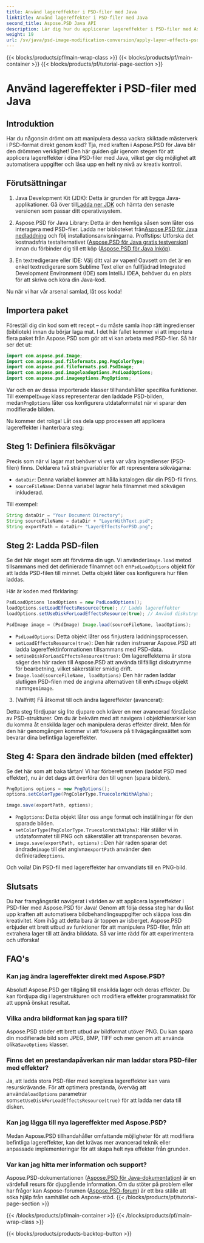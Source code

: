 ```yaml
---
title: Använd lagereffekter i PSD-filer med Java
linktitle: Använd lagereffekter i PSD-filer med Java
second_title: Aspose.PSD Java API
description: Lär dig hur du applicerar lagereffekter i PSD-filer med Aspose.PSD för Java. Den här handledningen täcker in att ladda PSDer, komma åt lager och spara den modifierade bilden.
weight: 19
url: /sv/java/psd-image-modification-conversion/apply-layer-effects-psd-files/
---
```


{{< blocks/products/pf/main-wrap-class >}}
{{< blocks/products/pf/main-container >}}
{{< blocks/products/pf/tutorial-page-section >}}

# Använd lagereffekter i PSD-filer med Java

## Introduktion

Har du någonsin drömt om att manipulera dessa vackra skiktade mästerverk i PSD-format direkt genom kod? Tja, med kraften i Aspose.PSD för Java blir den drömmen verklighet! Den här guiden går igenom stegen för att applicera lagereffekter i dina PSD-filer med Java, vilket ger dig möjlighet att automatisera uppgifter och låsa upp en helt ny nivå av kreativ kontroll. 

## Förutsättningar

1.  Java Development Kit (JDK): Detta är grunden för att bygga Java-applikationer. Gå över till[Ladda ner JDK](https://www.oracle.com/java/technologies/javase/downloads/) och hämta den senaste versionen som passar ditt operativsystem.

2.  Aspose.PSD för Java Library: Detta är den hemliga såsen som låter oss interagera med PSD-filer. Ladda ner biblioteket från[Aspose.PSD för Java nedladdning](https://releases.aspose.com/psd/java/) och följ installationsanvisningarna. Proffstips: Utforska det kostnadsfria testalternativet ([Aspose.PSD för Java gratis testversion](https://releases.aspose.com/)) innan du förbinder dig till ett köp ([Aspose.PSD för Java Inköp](https://purchase.aspose.com/buy)).

3. En textredigerare eller IDE: Välj ditt val av vapen! Oavsett om det är en enkel textredigerare som Sublime Text eller en fullfjädrad Integrated Development Environment (IDE) som IntelliJ IDEA, behöver du en plats för att skriva och köra din Java-kod.

Nu när vi har vår arsenal samlad, låt oss koda!

## Importera paket

Föreställ dig din kod som ett recept – du måste samla ihop rätt ingredienser (bibliotek) innan du börjar laga mat. I det här fallet kommer vi att importera flera paket från Aspose.PSD som gör att vi kan arbeta med PSD-filer. Så här ser det ut:

```java
import com.aspose.psd.Image;
import com.aspose.psd.fileformats.png.PngColorType;
import com.aspose.psd.fileformats.psd.PsdImage;
import com.aspose.psd.imageloadoptions.PsdLoadOptions;
import com.aspose.psd.imageoptions.PngOptions;
```

 Var och en av dessa importerade klasser tillhandahåller specifika funktioner. Till exempel`Image` klass representerar den laddade PSD-bilden, medan`PngOptions` låter oss konfigurera utdataformatet när vi sparar den modifierade bilden.

Nu kommer det roliga! Låt oss dela upp processen att applicera lagereffekter i hanterbara steg:

## Steg 1: Definiera filsökvägar

Precis som när vi lagar mat behöver vi veta var våra ingredienser (PSD-filen) finns. Deklarera två strängvariabler för att representera sökvägarna:

- `dataDir`: Denna variabel kommer att hålla katalogen där din PSD-fil finns. 
- `sourceFileName`: Denna variabel lagrar hela filnamnet med sökvägen inkluderad.

Till exempel:

```java
String dataDir = "Your Document Directory";
String sourceFileName = dataDir + "LayerWithText.psd";
String exportPath = dataDir+ "LayerEffectsForPSD.png";
```

## Steg 2: Ladda PSD-filen

 Se det här steget som att förvärma din ugn. Vi använder`Image.load` metod tillsammans med det definierade filnamnet och en`PsdLoadOptions` objekt för att ladda PSD-filen till minnet. Detta objekt låter oss konfigurera hur filen laddas.

Här är koden med förklaring:

```java
PsdLoadOptions loadOptions = new PsdLoadOptions();
loadOptions.setLoadEffectsResource(true); // Ladda lagereffekter
loadOptions.setUseDiskForLoadEffectsResource(true); // Använd diskutrymme för stora effekter

PsdImage image = (PsdImage) Image.load(sourceFileName, loadOptions);
```

- `PsdLoadOptions`: Detta objekt låter oss finjustera laddningsprocessen.
- `setLoadEffectsResource(true)`: Den här raden instruerar Aspose.PSD att ladda lagereffektinformationen tillsammans med PSD-data. 
- `setUseDiskForLoadEffectsResource(true)`: Om lagereffekterna är stora säger den här raden till Aspose.PSD att använda tillfälligt diskutrymme för bearbetning, vilket säkerställer smidig drift.
- `Image.load(sourceFileName, loadOptions)` Den här raden laddar slutligen PSD-filen med de angivna alternativen till en`PsdImage` objekt namnges`image`.

3. (Valfritt) Få åtkomst till och ändra lagereffekter (avancerat):

Detta steg fördjupar sig lite djupare och kräver en mer avancerad förståelse av PSD-strukturer. Om du är bekväm med att navigera i objekthierarkier kan du komma åt enskilda lager och manipulera deras effekter direkt. Men för den här genomgången kommer vi att fokusera på tillvägagångssättet som bevarar dina befintliga lagereffekter.
## Steg 4: Spara den ändrade bilden (med effekter)

Se det här som att baka tårtan! Vi har förberett smeten (laddat PSD med effekter), nu är det dags att överföra den till ugnen (spara bilden). 

```java
PngOptions options = new PngOptions();
options.setColorType(PngColorType.TruecolorWithAlpha);

image.save(exportPath, options);
```

- `PngOptions`: Detta objekt låter oss ange format och inställningar för den sparade bilden.
- `setColorType(PngColorType.TruecolorWithAlpha)`: Här ställer vi in utdataformatet till PNG och säkerställer att transparensen bevaras.
- `image.save(exportPath, options)` : Den här raden sparar det ändrade`image` till det angivna`exportPath` använder den definierade`options`.

Och voila! Din PSD-fil med lagereffekter har omvandlats till en PNG-bild.

## Slutsats

Du har framgångsrikt navigerat i världen av att applicera lagereffekter i PSD-filer med Aspose.PSD för Java! Genom att följa dessa steg har du låst upp kraften att automatisera bildbehandlingsuppgifter och släppa loss din kreativitet. Kom ihåg att detta bara är toppen av isberget. Aspose.PSD erbjuder ett brett utbud av funktioner för att manipulera PSD-filer, från att extrahera lager till att ändra bilddata. Så var inte rädd för att experimentera och utforska!

## FAQ's

### Kan jag ändra lagereffekter direkt med Aspose.PSD?
Absolut! Aspose.PSD ger tillgång till enskilda lager och deras effekter. Du kan fördjupa dig i lagerstrukturen och modifiera effekter programmatiskt för att uppnå önskat resultat. 

### Vilka andra bildformat kan jag spara till?
 Aspose.PSD stöder ett brett utbud av bildformat utöver PNG. Du kan spara din modifierade bild som JPEG, BMP, TIFF och mer genom att använda olika`SaveOptions` klasser.

### Finns det en prestandapåverkan när man laddar stora PSD-filer med effekter?
 Ja, att ladda stora PSD-filer med komplexa lagereffekter kan vara resurskrävande. För att optimera prestanda, överväg att använda`loadOptions` parametrar som`setUseDiskForLoadEffectsResource(true)` för att ladda ner data till disken.

### Kan jag lägga till nya lagereffekter med Aspose.PSD?
Medan Aspose.PSD tillhandahåller omfattande möjligheter för att modifiera befintliga lagereffekter, kan det krävas mer avancerad teknik eller anpassade implementeringar för att skapa helt nya effekter från grunden.

### Var kan jag hitta mer information och support?
Aspose.PSD-dokumentationen ([Aspose.PSD för Java-dokumentation](https://reference.aspose.com/psd/java/)) är en värdefull resurs för djupgående information. Om du stöter på problem eller har frågor kan Aspose-forumen ([Aspose.PSD-forum](https://forum.aspose.com/c/psd/34)) är ett bra ställe att söka hjälp från samhället och Aspose-stöd.
{{< /blocks/products/pf/tutorial-page-section >}}

{{< /blocks/products/pf/main-container >}}
{{< /blocks/products/pf/main-wrap-class >}}

{{< blocks/products/products-backtop-button >}}
